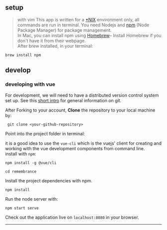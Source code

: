 ## setup
> with vim
This app is written for a [*NIX](https://en.wikipedia.org/wiki/Unix-like) environment only, all commands are run in terminal.
You need Nodejs and [npm](https://www.npmjs.com/) (Node Package Manager) for package management.     
In Mac, you can install npm using [Homebrew](http://brew.sh/)– Install Homebrew if you don't have it from their webpage.     
After brew installed, in your terminal:

```brew install npm```     




## develop  
### developing with vue   
For development, we will need to have a distributed version control system set up. See this [short intro](https://storage.googleapis.com/arminakhavan-dot-co/introgit/intro_to_git.html#6) for general information on git.


After Forking to your account, __Clone__ the repository to your local machine by:      

``` git clone <your-github-repository>```


Point into the project folder in terminal:     


it is a good idea to use the `vue-cli` which is the vuejs' client for creating and working with the vue development components from command line.    
install with `npm`:
```
npm install -g @vue/cli
```


```cd remembrance```


Install the project dependencies with npm.   


```
npm install
```   
Run the node server with:    

```
npm start serve
```

Check out the application live on `localhost:8080` in your browser.








---
